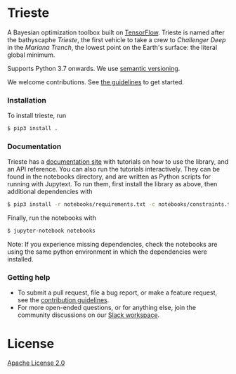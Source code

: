 # Trieste

A Bayesian optimization toolbox built on [TensorFlow](https://www.tensorflow.org/). Trieste is named after the bathyscaphe _Trieste_, the first vehicle to take a crew to _Challenger Deep_ in the _Mariana Trench_, the lowest point on the Earth's surface: the literal global minimum.

Supports Python 3.7 onwards. We use [semantic versioning](https://semver.org/).

We welcome contributions. See [the guidelines](CONTRIBUTING.md) to get started.

### Installation

To install trieste, run
```bash
$ pip3 install .
```

### Documentation

Trieste has a [documentation site](https://secondmind-labs.github.io/trieste) with tutorials on how to use the library, and an API reference. You can also run the tutorials interactively. They can be found in the notebooks directory, and are written as Python scripts for running with Jupytext. To run them, first install the library as above, then additional dependencies with
```bash
$ pip3 install -r notebooks/requirements.txt -c notebooks/constraints.txt
```
Finally, run the notebooks with
```bash
$ jupyter-notebook notebooks
```
Note: If you experience missing dependencies, check the notebooks are using the same python environment in which the dependencies were installed.

### Getting help

- To submit a pull request, file a bug report, or make a feature request, see the [contribution guidelines](CONTRIBUTING.md).
- For more open-ended questions, or for anything else, join the community discussions on our [Slack workspace](https://join.slack.com/t/secondmind-labs/shared_invite/zt-hsl5m8oj-m5VW8_ND~~~GbxPXD1Dz4A).

# License

[Apache License 2.0](LICENSE)
